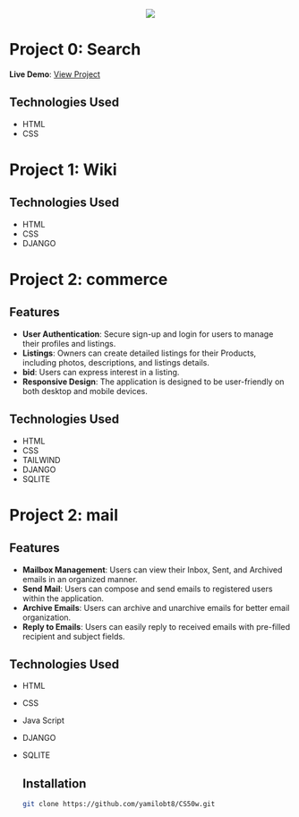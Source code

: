 <p align="center">
  <img src="https://pll.harvard.edu/sites/default/files/styles/16_9_medium/public/course/CS50W_pll.png?itok=pvEE-46J">
</p>

# Project 0: Search

**Live Demo**: [View Project](https://google-86q.pages.dev/)

## Technologies Used
- HTML
- CSS

# Project 1: Wiki

  ## Technologies Used
  - HTML
  - CSS
  - DJANGO

# Project 2: commerce

## Features
- **User Authentication**: Secure sign-up and login for users to manage their profiles and listings.
- **Listings**: Owners can create detailed listings for their Products, including photos, descriptions, and listings details.
- **bid**: Users can express interest in a listing.
- **Responsive Design**: The application is designed to be user-friendly on both desktop and mobile devices.
## Technologies Used
- HTML
- CSS
- TAILWIND
- DJANGO
- SQLITE

# Project 2: mail

## Features
- **Mailbox Management**: Users can view their Inbox, Sent, and Archived emails in an organized manner.
- **Send Mail**: Users can compose and send emails to registered users within the application.
- **Archive Emails**: Users can archive and unarchive emails for better email organization.
- **Reply to Emails**: Users can easily reply to received emails with pre-filled recipient and subject fields.
## Technologies Used
- HTML
- CSS
- Java Script
- DJANGO
- SQLITE

  ## Installation
    ```bash
   git clone https://github.com/yamilobt8/CS50w.git